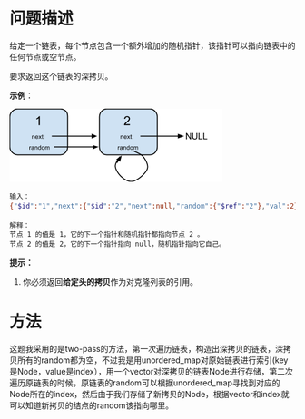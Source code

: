 # 问题描述

给定一个链表，每个节点包含一个额外增加的随机指针，该指针可以指向链表中的任何节点或空节点。

要求返回这个链表的深拷贝。 

**示例**：

![img](assets/1470150906153-2yxeznm.png)

```bash
输入：
{"$id":"1","next":{"$id":"2","next":null,"random":{"$ref":"2"},"val":2},"random":{"$ref":"2"},"val":1}

解释：
节点 1 的值是 1，它的下一个指针和随机指针都指向节点 2 。
节点 2 的值是 2，它的下一个指针指向 null，随机指针指向它自己。
```

**提示：**

1. 你必须返回**给定头的拷贝**作为对克隆列表的引用。

# 方法

这题我采用的是two-pass的方法，第一次遍历链表，构造出深拷贝的链表，深拷贝所有的random都为空，不过我是用unordered_map对原始链表进行索引(key是Node，value是index），用一个vector对深拷贝的链表Node进行存储，第二次遍历原链表的时候，原链表的random可以根据unordered_map寻找到对应的Node所在的index，然后由于我们存储了新拷贝的Node，根据vector和index就可以知道新拷贝的结点的random该指向哪里。